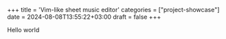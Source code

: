 +++
title = 'Vim-like sheet music editor'
categories = ["project-showcase"]
date = 2024-08-08T13:55:22+03:00
draft = false
+++

Hello world

